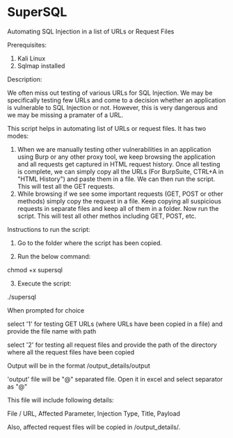 # SuperSQL
Automating SQL Injection in a list of URLs or Request Files

Prerequisites:

  1. Kali Linux
  2. Sqlmap installed

Description:

We often miss out testing of various URLs for SQL Injection. We may be specifically testing few URLs and come to a decision whether an application is vulnerable to SQL Injection or not. However, this is very dangerous and we may be missing a pramater of a URL.

This script helps in automating list of URLs or request files. It has two modes:

  1. When we are manually testing other vulnerabilities in an application using Burp or any other proxy tool, we keep browsing the application and all requests get captured in HTML request history. Once all testing is complete, we can simply copy all the URLs (For BurpSuite, CTRL+A in "HTML History") and paste them in a file. We can then run the script. This will test all the GET requests.
  2. While browsing if we see some important requests (GET, POST or other methods) simply copy the request in a file. Keep copying all suspicious requests in separate files and keep all of them in a folder. Now run the script. This will test all other methos including GET, POST, etc.

Instructions to run the script:

1. Go to the folder where the script has been copied.

2. Run the below command:

chmod +x supersql

3. Execute the script:

./supersql

When prompted for choice

select '1' for testing GET URLs (where URLs have been copied in a file) and provide the file name with path

select '2' for testing all request files and provide the path of the directory where all the request files have been copied

Output will be in the format <date>/output_details/output

'output' file will be "@" separated file. Open it in excel and select separator as "@"

This file will include following details:

File / URL, Affected Parameter, Injection Type, Title, Payload

Also, affected request files will be copied in <date>/output_details/.
